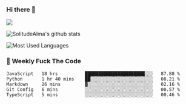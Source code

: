 ### Hi there 👋
<p>
  <a href="https://count.getloli.com/"><img src="https://count.getloli.com/get/@:solitudealma"></a>
</p>

![SolitudeAlma's github stats](https://github-readme-stats.vercel.app/api?username=solitudealma&show_icons=true&theme=radical)

![Most Used Languages](https://github-readme-stats.vercel.app/api/top-langs/?username=solitudealma&layout=compact&hide_border=true&theme=dark)
<!-- ![visitors](https://visitor-badge.glitch.me/badge?page_id=solitudealma.solitudealma.id) -->


### :dart: Weekly Fuck The Code

<!--START_SECTION:waka-->
```text
JavaScript   18 hrs          ██████████████████████░░░   87.88 % 
Python       1 hr 40 mins    ██░░░░░░░░░░░░░░░░░░░░░░░   08.21 % 
Markdown     26 mins         ▓░░░░░░░░░░░░░░░░░░░░░░░░   02.16 % 
Git Config   6 mins          ░░░░░░░░░░░░░░░░░░░░░░░░░   00.57 % 
TypeScript   5 mins          ░░░░░░░░░░░░░░░░░░░░░░░░░   00.46 % 
```
<!--END_SECTION:waka-->
